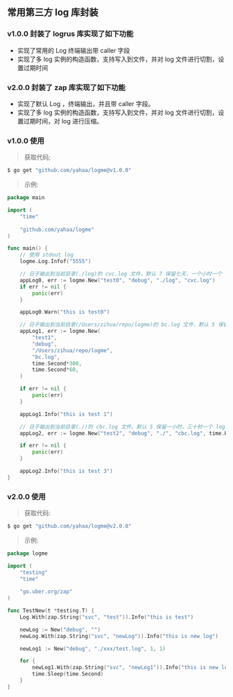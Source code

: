 ## 常用第三方 log 库封装

### v1.0.0 封装了 logrus 库实现了如下功能

* 实现了常用的 Log 终端输出带 caller 字段
* 实现了多 log 实例的构造函数，支持写入到文件，并对 log 文件进行切割，设置过期时间

### v2.0.0 封装了 zap 库实现了如下功能
* 实现了默认 Log ，终端输出，并且带 caller 字段。
* 实现了多 log 实例的构造函数，支持写入到文件，并对 log 文件进行切割，设置过期时间，对 log 进行压缩。

### v1.0.0 使用

> 获取代码;

```bash
$ go get "github.com/yahaa/logme@v1.0.0"
```

> 示例:

```go
package main

import (
	"time"
	
	"github.com/yahaa/logme"
)

func main() {
	// 使用 stdout log
	logme.Log.Infof("5555")

	// 日子输出到当前目录(./log)的 cvc.log 文件，默认 7 保留七天，一个小时一个 log 文件（要确保 ./log 文件存在)
	appLog0, err := logme.New("test0", "debug", "./log", "cvc.log")
	if err != nil {
		panic(err)
	}

	appLog0.Warn("this is test0")

	// 日子输出到当前目录(/Users/zihua/repo/logme)的 bc.log 文件，默认 5 保留五分钟，一分钟一个 log 文件（要确保目录存在)
	appLog1, err := logme.New(
		"test1",
		"debug",
		"/Users/zihua/repo/logme",
		"bc.log",
		time.Second*300,
		time.Second*60,
	)

	if err != nil {
		panic(err)
	}

	appLog1.Info("this is test 1")

	// 日子输出到当前目录(./)的 cbc.log 文件，默认 5 保留一小时，三十秒一个 log 文件（要确保目录存在)
	appLog2, err := logme.New("test2", "debug", "./", "cbc.log", time.Hour, time.Second*30)

	if err != nil {
		panic(err)
	}

	appLog2.Info("this is test 3")
}
```

### v2.0.0 使用

> 获取代码:

```bash
$ go get "github.com/yahaa/logme@v2.0.0"
```

> 示例:

```go
package logme

import (
	"testing"
	"time"
	
	"go.uber.org/zap"
)

func TestNew(t *testing.T) {
	Log.With(zap.String("svc", "test")).Info("this is test")

	newLog := New("debug", "")
	newLog.With(zap.String("svc", "newLog")).Info("this is new log")

	newLog1 := New("debug", "./xxx/test.log", 1, 1)

	for {
		newLog1.With(zap.String("svc", "newLog1")).Info("this is new log 1")
		time.Sleep(time.Second)
	}
}

```